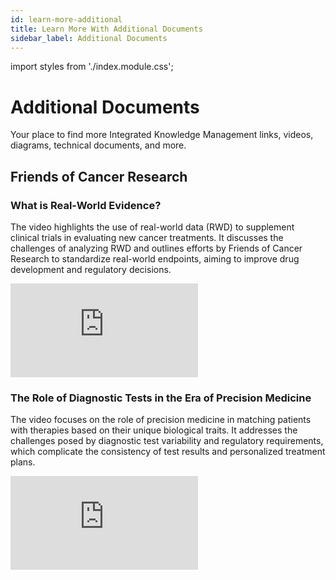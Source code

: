 ```yaml
---
id: learn-more-additional
title: Learn More With Additional Documents
sidebar_label: Additional Documents
---
```

import styles from './index.module.css';

# Additional Documents
Your place to find more Integrated Knowledge Management links, videos, diagrams, technical documents, and more.

## Friends of Cancer Research

### What is Real-World Evidence?

The video highlights the use of real-world data (RWD) to supplement clinical trials in evaluating new cancer treatments. It discusses the challenges of analyzing RWD and outlines efforts by Friends of Cancer Research to standardize real-world endpoints, aiming to improve drug development and regulatory decisions.

<div className={styles.videoContainer}>
<iframe src="https://www.youtube.com/embed/0izOBTbflDQ" title="YouTube video player" frameborder="0" allow="accelerometer; autoplay; clipboard-write; encrypted-media; gyroscope; picture-in-picture" allowfullscreen></iframe>
</div>

### The Role of Diagnostic Tests in the Era of Precision Medicine

The video focuses on the role of precision medicine in matching patients with therapies based on their unique biological traits. It addresses the challenges posed by diagnostic test variability and regulatory requirements, which complicate the consistency of test results and personalized treatment plans.

<div className={styles.videoContainer}>
<iframe src="https://www.youtube.com/embed/lF57vDeogS8" title="YouTube video player" frameborder="0" allow="accelerometer; autoplay; clipboard-write; encrypted-media; gyroscope; picture-in-picture" allowfullscreen></iframe>
</div>
